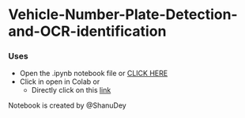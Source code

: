 # Vehicle-Number-Plate-Detection-and-OCR-identification

### Uses
- Open the .ipynb notebook file or [CLICK HERE](https://github.com/ShanuDey/Vehicle-Number-Plate-Detection-and-OCR-identification/blob/master/License_Plate_Detection.ipynb)
- Click in open in Colab
						or 
	-  Directly click on this [link](https://colab.research.google.com/github/ShanuDey/Vehicle-Number-Plate-Detection-and-OCR-identification/blob/master/License_Plate_Detection.ipynb) 


Notebook is created by @ShanuDey
